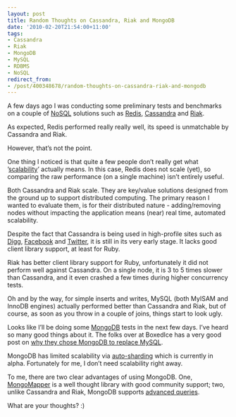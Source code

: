```yaml
---
layout: post
title: Random Thoughts on Cassandra, Riak and MongoDB
date: '2010-02-20T21:54:00+11:00'
tags:
- Cassandra
- Riak
- MongoDB
- MySQL
- RDBMS
- NoSQL
redirect_from:
- /post/400348678/random-thoughts-on-cassandra-riak-and-mongodb
---
```

A few days ago I was conducting some preliminary tests and benchmarks on a couple of [NoSQL](http://en.wikipedia.org/wiki/NoSQL) solutions such as [Redis](http://code.google.com/p/redis/), [Cassandra](http://incubator.apache.org/cassandra/) and [Riak](http://riak.basho.com/).

As expected, Redis performed really really well, its speed is unmatchable by Cassandra and Riak.

However, that’s not the point.

One thing I noticed is that quite a few people don’t really get what ’[scalability](http://en.wikipedia.org/wiki/Scalability)’ actually means. In this case, Redis does not scale (yet), so comparing the raw performance (on a single machine) isn’t entirely useful.


Both Cassandra and Riak scale. They are key/value solutions designed from the ground up to support distributed computing. The primary reason I wanted to evaluate them, is for their distributed nature - adding/removing nodes without impacting the application means (near) real time, automated scalability.

Despite the fact that Cassandra is being used in high-profile sites such as [Digg](http://digg.com/), [Facebook](http://facebook.com/) and [Twitter](http://twitter.com/), it is still in its very early stage. It lacks good client library support, at least for Ruby.

Riak has better client library support for Ruby, unfortunately it did not perform well against Cassandra. On a single node, it is 3 to 5 times slower than Cassandra, and it even crashed a few times during higher concurrency tests.

Oh and by the way, for simple inserts and writes, MySQL (both MyISAM and InnoDB engines) actually performed better than Cassandra and Riak, but of course, as soon as you throw in a couple of joins, things start to look ugly.

Looks like I’ll be doing some [MongoDB](http://mongodb.org/) tests in the next few days. I’ve heard so many good things about it. The folks over at BoxedIce has a very good post on [why they chose MongoDB to replace MySQL](http://blog.boxedice.com/2009/07/25/choosing-a-non-relational-database-why-we-migrated-from-mysql-to-mongodb/).

MongoDB has limited scalability via [auto-sharding](http://www.mongodb.org/display/DOCS/Sharding+Design) which is currently in alpha. Fortunately for me, I don’t need scalability right away.

To me, there are two clear advantages of using MongoDB. One, [MongoMapper](http://github.com/jnunemaker/mongomapper) is a well thought library with good community support; two, unlike Cassandra and Riak, MongoDB supports [advanced queries](http://www.mongodb.org/display/DOCS/Advanced+Queries).

What are your thoughts? :)

